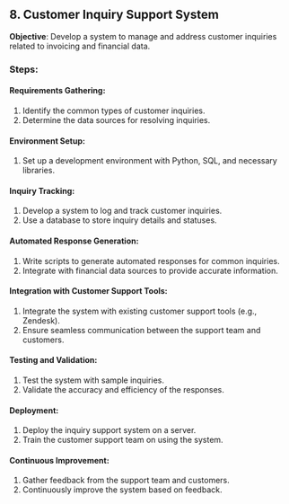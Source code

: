 ## 8. Customer Inquiry Support System
**Objective**: Develop a system to manage and address customer inquiries related to invoicing and financial data.

### Steps:
#### Requirements Gathering:
1. Identify the common types of customer inquiries.
2. Determine the data sources for resolving inquiries.

#### Environment Setup:
1. Set up a development environment with Python, SQL, and necessary libraries.

#### Inquiry Tracking:
1. Develop a system to log and track customer inquiries.
2. Use a database to store inquiry details and statuses.

#### Automated Response Generation:
1. Write scripts to generate automated responses for common inquiries.
2. Integrate with financial data sources to provide accurate information.

#### Integration with Customer Support Tools:
1. Integrate the system with existing customer support tools (e.g., Zendesk).
2. Ensure seamless communication between the support team and customers.

#### Testing and Validation:
1. Test the system with sample inquiries.
2. Validate the accuracy and efficiency of the responses.

#### Deployment:
1. Deploy the inquiry support system on a server.
2. Train the customer support team on using the system.

#### Continuous Improvement:
1. Gather feedback from the support team and customers.
2. Continuously improve the system based on feedback.
